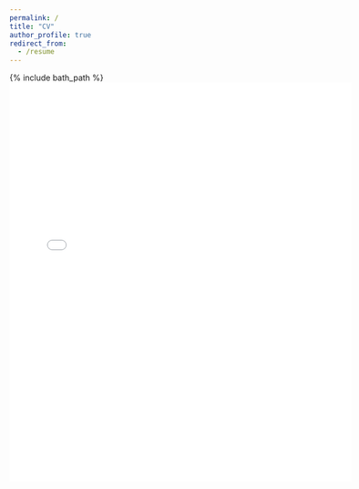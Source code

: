 ```yaml
---
permalink: /
title: "CV"
author_profile: true
redirect_from: 
  - /resume
---
```


{% include bath_path %}
<embed src="{{ site.baseurl }}/files/CV_Shiping.pdf" width="600" height="700" type='application/pdf'>